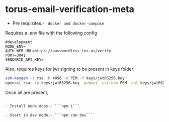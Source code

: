 # torus-email-verification-meta

- Pre requisites:- ``` docker and docker-compose```

Requires a .env file with the following config

```env
#development
NODE_ENV=
AUTH_WEB_URL=https://passwordless.tor.us/verify
PORT=3041
SENDGRID_API_KEY=
```

Also, requires keys for jwt signing to be present in keys folder:

```sh
ssh-keygen -t rsa -b 4096 -m PEM -f keys/jwtRS256.key
openssl rsa -in keys/jwtRS256.key -pubout -outform PEM -out keys/jwtRS256.key.pub
```

Once all are present,

```sh

- Install node deps:- ```npm i```

- Start in dev mode:- ```npm run dev```

```
